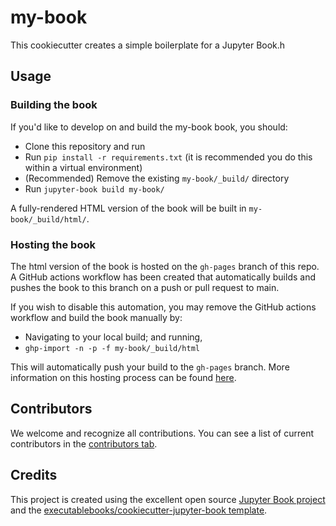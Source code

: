 # my-book

This cookiecutter creates a simple boilerplate for a Jupyter Book.h

## Usage

### Building the book

If you'd like to develop on and build the my-book book, you should:

- Clone this repository and run
- Run `pip install -r requirements.txt` (it is recommended you do this within a virtual environment)
- (Recommended) Remove the existing `my-book/_build/` directory
- Run `jupyter-book build my-book/`

A fully-rendered HTML version of the book will be built in `my-book/_build/html/`.

### Hosting the book

The html version of the book is hosted on the `gh-pages` branch of this repo. A GitHub actions workflow has been created that automatically builds and pushes the book to this branch on a push or pull request to main.

If you wish to disable this automation, you may remove the GitHub actions workflow and build the book manually by:

- Navigating to your local build; and running,
- `ghp-import -n -p -f my-book/_build/html`

This will automatically push your build to the `gh-pages` branch. More information on this hosting process can be found [here](https://jupyterbook.org/publish/gh-pages.html#manually-host-your-book-with-github-pages).

## Contributors

We welcome and recognize all contributions. You can see a list of current contributors in the [contributors tab](https://github.com/barking-dog/my_book/graphs/contributors).

## Credits

This project is created using the excellent open source [Jupyter Book project](https://jupyterbook.org/) and the [executablebooks/cookiecutter-jupyter-book template](https://github.com/executablebooks/cookiecutter-jupyter-book).
